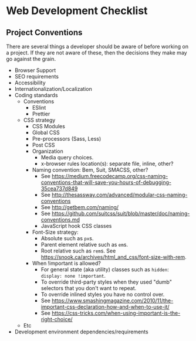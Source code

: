 # Web Development Checklist


## Project Conventions

There are several things a developer should be aware of before working on a
project.  If they are not aware of these, then the decisions they make may go
against the grain.

* Browser Support
* SEO requirements
* Accessibility
* Internationalization/Localization
* Coding standards
  + Conventions
    - ESlint
    - Prettier
  + CSS strategy
    - CSS Modules
    - Global CSS
    - Pre-processors (Sass, Less)
    - Post CSS
    - Organization
      * Media query choices.
      * x-browser rules location(s): separate file, inline, other?
    - Naming convention: Bem, Suit, SMACSS, other?
      * See https://medium.freecodecamp.org/css-naming-conventions-that-will-save-you-hours-of-debugging-35cea737d849
      * See http://thesassway.com/advanced/modular-css-naming-conventions
      * See http://getbem.com/naming/
      * See https://github.com/suitcss/suit/blob/master/doc/naming-conventions.md
      * JavaScript hook CSS classes
    - Font-Size strategy:
      - Absolute such as `px`s.
      - Parent element relative such as `em`s.
      - Root relative such as `rem`s.  See
        https://snook.ca/archives/html_and_css/font-size-with-rem.
    - When !important is allowed?
      * For general state (aka utility) classes such as `hidden`: `display: none
        !important`.
      * To override third-party styles when they used "dumb" selectors that you don't
        want to repeat.
      * To override inlined styles you have no control over.
      * See
        https://www.smashingmagazine.com/2010/11/the-important-css-declaration-how-and-when-to-use-it/
      * See https://css-tricks.com/when-using-important-is-the-right-choice/
  + Etc
* Development environment dependencies/requirements
